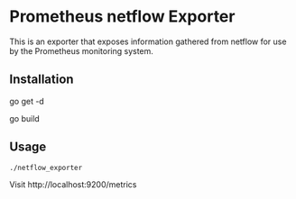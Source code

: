 # Prometheus netflow Exporter
This is an exporter that exposes information gathered from netflow for use by the Prometheus monitoring system.

## Installation
go get -d

go build

## Usage
```
./netflow_exporter
```
Visit http://localhost:9200/metrics


